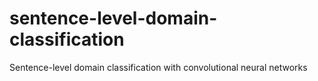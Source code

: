 # sentence-level-domain-classification
Sentence-level domain classification with convolutional neural networks
